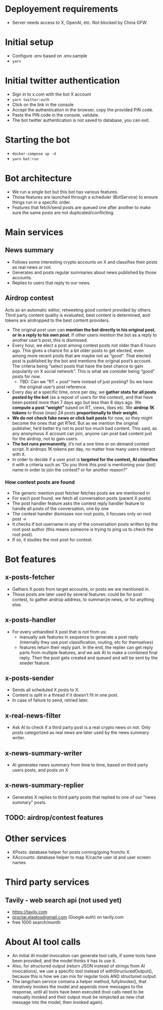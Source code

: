 # Deployement requirements

- Server needs access to X, OpenAI, etc. Not blocked by China GFW.

# Initial setup

- Configure .env based on .env.sample
- `yarn`

# Initial twitter authentication

- Sign in to x.com with the bot X account
- `yarn twitter:auth`
- Click on the link in the console
- Accept the authentication in the browser, copy the provided PIN code.
- Paste the PIN code in the console, validate.
- The bot twitter authentication is not saved to database, you can exit.

# Starting the bot

- `docker-compose up -d`
- `yarn bot:run`

# Bot architecture

- We run a single bot but this bot has various features.
- Those features are launched through a scheduler (BotService) to ensure things run in a specific order.
- Features that fetch/send posts are queued one after another to make sure the same posts are not duplicated/conflicting.

# Main services

## News summary
- Follows some interesting crypto accounts on X and classifies their posts as real news or not.
- Generates and posts regular summaries about news published by those accounts.
- Replies to users that reply to our news.

## Airdrop contest
Acts as an automatic editor, retweeting good content provided by others. Third party content quality is evaluated, best content is determined, and tokens are airdropped to the best content providers. 

- The original post user can **mention the bot directly in his original post**, **or in a reply to his own post**. If other users mention the bot as a reply to another user’s post, this is dismissed.
- Every hour, we elect a post among contest posts not older than 6 hours ago. This gives a chance for a bit older posts to get elected, even among more recent posts that are maybe not as “good”. That elected post is published by the bot and mentions the original post’s account. The criteria being “select posts that have the best chance to gain popularity on X social network”. This is what we consider being “good” posts for now.
  - TBD: Can we “RT + post” here instead of just posting? So we have the original user’s post reference.
- Every day at a specific time, once per day, we **gather stats for all posts posted by the bot** (as a repost of users for the contest), and that have been posted more than 7 days ago but less than 8 days ago. We **compute a post “weight”** based on RT, views, likes etc. We **airdrop 1K tokens** to those (max) 24 posts **proportionally to their weight.**
- **We do not check fake news or click bait posts** for now, so they might become the ones that get RTed. But as we mention the original publisher, he’d better try not to post too much bad content. This said, as any anonymous X account can join, anyone can post bad content just for the airdrop, not to gain users.
- **The bot runs permanently**, it’s not a one time or on demand contest script. It airdrops 1K tokens per day, no matter how many users interact with it.
- In order to decide if a user post is **targeted for the contest, AI classifies** it with a criteria such as “Do you think this post is mentioning your (bot) name in order to join the contest? or for another reason?”

### How contest posts are found

- The generic mention post fetcher fetches posts we are mentioned in
- For each post found, we fetch all conversation posts (parent X posts)
- The post handler feature asks the contest reply handler feature to handle all posts of the conversation, one by one
- The contest handler dismisses non root posts, it focuses only on root post -> 
- It checks if bot username in any of the conversation posts written by the root post author (this means someone is trying to ping us to check the root post).
- If so, it studies the root post for contest.

# Bot features

## x-posts-fetcher
- Gathers X posts from target accounts, or posts we are mentioned in.
- Those posts are later used by several features: could be for post contest, to gather airdrop address, to summarize news, or for anything else.

## x-posts-handler
- For every unhandled X post that is not from us:
  - manually ask features in sequence to generate a post reply (internally they use post classification, routing, etc for themselves)
  - features return their reply part. In the end, the replier can get reply parts from multiple features, and we ask AI to make a combined final reply. Then the post gets created and queued and will be sent by the sneder feature.

## x-posts-sender
- Sends all scheduled X posts to X. 
- Content is split in a thread if it doesn't fit in one post.
- In case of failure to send, retried later.
  
## x-real-news-filter
- Ask AI to check if a third party post is a real crypto news or not. Only posts categorized as real news are later used by the news summary writer.

## x-news-summary-writer
- AI generates news summary from time to time, based on third party users posts, and posts on X

## x-news-summary-replier
- Generates X replies to third party posts that replied to one of our "news summary" posts.

## TODO: airdrop/contest features

# Other services

- XPosts: database helper for posts coming/going from/to X.
- XAccounts: database helper to map X/cache user id and user screen names 

# Third party services

## Tavily - web search api (not used yet)

- https://tavily.com
- proctar.elastos@gmail.com (Google auth) on tavily.com
- free 1000 search/month

# About AI tool calls

- An initial AI model invocation can generate tool calls, if some tools have been provided, and the model thinks it has to use it.
- Also, for structured output (return JSON instead of strings from AI invocations), we use a specific tool instead of withStructuredOutput(), because this is how we can mix for regular tools AND structured output.
- The langchain service contains a helper method, fullyInvoke(), that iteratively invokes the model and appends more messages to the response, until all tools have been executed (tool calls need to be manually invoked and their output must be reinjected as new chat message into the model, then invoked again).